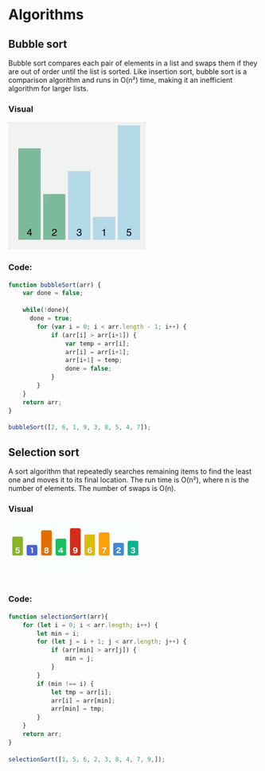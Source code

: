 # Algorithms

## Bubble sort
Bubble sort compares each pair of elements in a list and swaps them if they are out of order until the list is sorted. Like insertion sort, bubble sort is a comparison algorithm and runs in O(n²) time, making it an inefficient algorithm for larger lists.

### Visual
![Bubble sorting](bubbleSort/bubbleSort.gif)

### Code:
```javascript
function bubbleSort(arr) {
    var done = false;
  
    while(!done){
      done = true;
        for (var i = 0; i < arr.length - 1; i++) {
            if (arr[i] > arr[i+1]) {
                var temp = arr[i];
                arr[i] = arr[i+1];
                arr[i+1] = temp;
                done = false;
            }
        }
    }
    return arr;
}

bubbleSort([2, 6, 1, 9, 3, 8, 5, 4, 7]);
```

## Selection sort
A sort algorithm that repeatedly searches remaining items to find the least one and moves it to its final location. The run time is O(n²), where n is the number of elements. The number of swaps is O(n).

### Visual
![Selection sorting](selectionSort/selectionSort.gif)

### Code:
```javascript
function selectionSort(arr){
    for (let i = 0; i < arr.length; i++) {
        let min = i;
        for (let j = i + 1; j < arr.length; j++) {
            if (arr[min] > arr[j]) {
                min = j;
            }
        }
        if (min !== i) {
            let tmp = arr[i];
            arr[i] = arr[min];
            arr[min] = tmp;
        }
    }
    return arr;
}

selectionSort([1, 5, 6, 2, 3, 8, 4, 7, 9,]);
```
